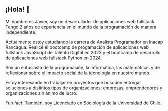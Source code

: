 ## ¡Hola! 👋

Mi nombre es Javier, soy un desarrollador de aplicaciones web fullstack. Tengo 2 años de experiencia en el mundo de la programación de manera independiente.

Actualmente estoy estudiando la carrera de Analista Programador en Inacap Rancagua. Realicé el bootcamp de progamación de aplicaciones web fullstack JavaScript de Talento Digital en 2023 y el bootcamp de desarrollo de aplicaciones web fullstack Python en 2024.

Soy un entusiasta de la programación, la informática, las matemáticas y de reflexionar sobre el impacto social de la tecnología en nuestro mundo.

Estoy interesando en trabajar en proyectos que busquen entregar soluciones a distintos tipos de organizaciones: empresas, emprendedores y organizaciones sin ánimo de lucro.

Fun fact: También, soy Licenciado en Sociología de la Universidad de Chile.

